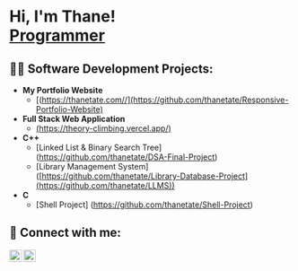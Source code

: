 <h1>Hi, I'm Thane! <br/><a href="https://github.com/thanetate">Programmer</a></h1>

<h2>👨‍💻 Software Development Projects:</h2>

- <b>My Portfolio Website</b>
   - [(https://thanetate.com//](https://github.com/thanetate/Responsive-Portfolio-Website)
- <b>Full Stack Web Application</b>
  - [(https://theory-climbing.vercel.app/)](https://github.com/thanetate/Clothing-Website)
- <b>C++</b>
   - [Linked List & Binary Search Tree] (https://github.com/thanetate/DSA-Final-Project)
   - [Library Management System] ([https://github.com/thanetate/Library-Database-Project](https://github.com/thanetate/LLMS))
- <b>C</b>
   - [Shell Project] (https://github.com/thanetate/Shell-Project)

<h2> 🤳 Connect with me:</h2>

[<img align="left" alt="thanetate | LinkedIn" width="22px" src="https://cdn.jsdelivr.net/npm/simple-icons@v3/icons/linkedin.svg" />][linkedin]
[<img align="left" alt="thanetate | Instagram" width="22px" src="https://cdn.jsdelivr.net/npm/simple-icons@v3/icons/instagram.svg" />][instagram]

[instagram]: https://www.instagram.com/thane.tate/
[linkedin]: https://linkedin.com/in/thane-tate-940302227


